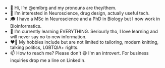 - 👋 Hi, I’m @emlbrg and my pronouns are they/them.
- 👀 I’m interested in Neuroscience, drug design, actually useful tech.
- 🎓 I have a MSc in Neuroscience and a PhD in Biology but I now work in Bioinformatics.
- 🌱 I’m currently learning EVERYTHING. Seriourly tho, I love learning and will never say no to new information. 
- ❤️‍🔥 My hobbies include but are not limited to tailoring, modern knitting, talking politics, LGBTQIA+ rights.
- 📫 How to reach me? Please don't 😅 I'm an introvert. For business inquiries drop me a line on LinkedIn.

<!---
emlbrg/emlbrg is a ✨ special ✨ repository because its `README.md` (this file) appears on your GitHub profile.
You can click the Preview link to take a look at your changes.
--->
